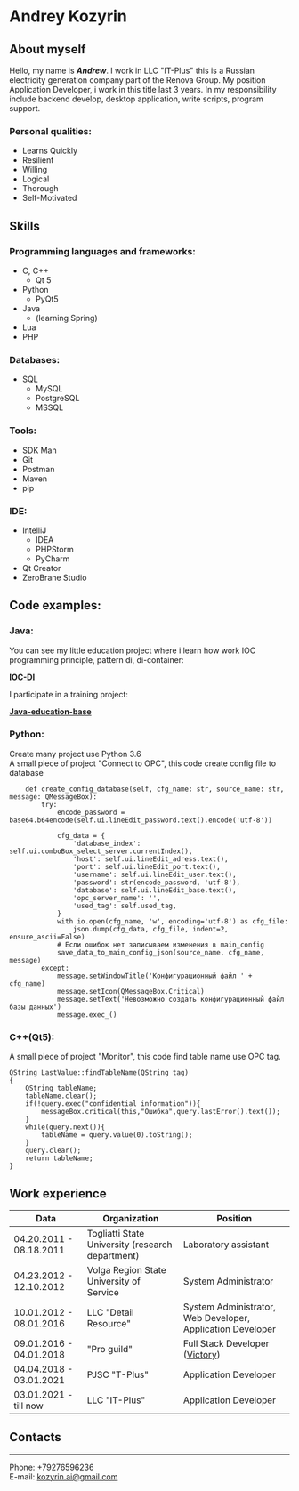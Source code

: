 # **Andrey Kozyrin**

## About myself
Hello, my name is ***Andrew***. I work in LLC "IT-Plus" this is a Russian electricity generation company part of the Renova Group. My position Application Developer, i work in this title last 3 years. In my responsibility include backend develop, desktop application, write scripts, program support.
### Personal qualities:
* Learns Quickly
* Resilient
* Willing
* Logical
* Thorough
* Self-Motivated

## Skills  

### Programming languages and frameworks:
* C, C++
    * Qt 5
* Python
    * PyQt5
* Java
    * (learning Spring)
* Lua
* PHP  

### Databases:
* SQL
    * MySQL
    * PostgreSQL
    * MSSQL  

### Tools:
* SDK Man
* Git
* Postman
* Maven
* pip  

### IDE:
* IntelliJ
    * IDEA
    * PHPStorm
    * PyCharm
* Qt Creator
* ZeroBrane Studio  

## Code examples:
### Java:
You can see my little education project where i learn how work IOC programming principle, pattern di, di-container:

**[IOC-DI](https://github.com/AndrewKozyrin/ioc-di)**

I participate in a training project:

**[Java-education-base](https://github.com/jegius/java-education-base)**

### Python:

Create many project use Python 3.6  
A small piece of project "Connect to OPC", this code create config file to database
````
    def create_config_database(self, cfg_name: str, source_name: str, message: QMessageBox):
        try:
            encode_password = base64.b64encode(self.ui.lineEdit_password.text().encode('utf-8'))

            cfg_data = {
                'database_index': self.ui.comboBox_select_server.currentIndex(),
                'host': self.ui.lineEdit_adress.text(),
                'port': self.ui.lineEdit_port.text(),
                'username': self.ui.lineEdit_user.text(),
                'password': str(encode_password, 'utf-8'),
                'database': self.ui.lineEdit_base.text(),
                'opc_server_name': '',
                'used_tag': self.used_tag,
            }
            with io.open(cfg_name, 'w', encoding='utf-8') as cfg_file:
                json.dump(cfg_data, cfg_file, indent=2, ensure_ascii=False)
            # Если ошибок нет записываем изменения в main_config
            save_data_to_main_config_json(source_name, cfg_name, message)
        except:
            message.setWindowTitle('Конфигурационный файл ' + cfg_name)
            message.setIcon(QMessageBox.Critical)
            message.setText('Невозможно создать конфигурационный файл базы данных')
            message.exec_()
````

### C++(Qt5):  
A small piece of project "Monitor", this code find table name use OPC tag.
````
QString LastValue::findTableName(QString tag)
{
    QString tableName;
    tableName.clear();
    if(!query.exec("confidential information")){
        messageBox.critical(this,"Ошибка",query.lastError().text());
    }
    while(query.next()){
        tableName = query.value(0).toString();
    }
    query.clear();
    return tableName;
}
````  

## Work experience  

Data | Organization | Position
---- | -------------| --------|
04.20.2011 - 08.18.2011 | Togliatti State University (research department) | Laboratory assistant 
04.23.2012 - 12.10.2012 | Volga Region State University of Service | System Administrator
10.01.2012 - 08.01.2016 | LLC "Detail Resource" | System Administrator, Web Developer, Application Developer
09.01.2016 - 04.01.2018 | "Pro guild" | Full Stack Developer ([Victory](https://xn---63-5cdesg4ei.xn--p1ai))
04.04.2018 - 03.01.2021 | PJSC "T-Plus" | Application Developer
03.01.2021 - till now | LLC "IT-Plus" | Application Developer


## Contacts
____
Phone: +79276596236  
E-mail: kozyrin.ai@gmail.com


